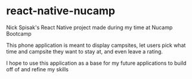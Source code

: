 # react-native-nucamp

Nick Spisak's React Native project made during my time at Nucamp Bootcamp

This phone application is meant to display campsites, let users pick what time and campsite they want to stay at,
and even leave a rating. 

I hope to use this application as a base for my future applications to build off of and refine my skills
